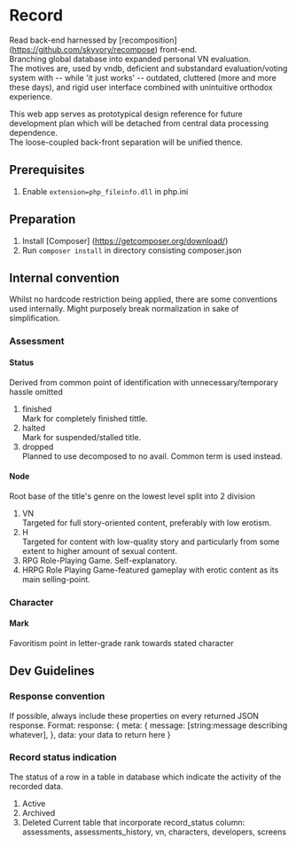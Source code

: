 # Record

Read back-end harnessed by [recomposition] (https://github.com/skyvory/recompose) front-end.  
Branching global database into expanded personal VN evaluation.  
The motives are, used by vndb, deficient and substandard evaluation/voting system with -- while 'it just works' -- outdated, cluttered (more and more these days), and rigid user interface combined with unintuitive orthodox experience.

This web app serves as prototypical design reference for future development plan which will be detached from central data processing dependence.  
The loose-coupled back-front separation will be unified thence.

## Prerequisites
1. Enable `extension=php_fileinfo.dll` in php.ini

## Preparation
1. Install [Composer] (https://getcomposer.org/download/)
2. Run `composer install` in directory consisting composer.json

## Internal convention
Whilst no hardcode restriction being applied, there are some conventions used internally. Might purposely break normalization in sake of simplification.

### Assessment
#### Status
Derived from common point of identification with unnecessary/temporary hassle omitted  
1.  finished  
Mark for completely finished tittle.  
2.  halted  
Mark for suspended/stalled title.  
3. dropped  
Planned to use decomposed to no avail. Common term is used instead.  

#### Node
Root base of the title's genre on the lowest level split into 2 division  
1. VN  
Targeted for full story-oriented content, preferably with low erotism.  
2. H  
Targeted for content with low-quality story and particularly from some extent to higher amount of sexual content.  
3. RPG
Role-Playing Game. Self-explanatory.
4. HRPG
Role Playing Game-featured gameplay with erotic content as its main selling-point.

### Character
#### Mark
Favoritism point in letter-grade rank towards stated character


## Dev Guidelines
### Response convention
If possible, always include these properties on every returned JSON response.
Format:
response: {
	meta: {
		message: [string:message describing whatever],
	},
	data: your data to return here
}

### Record status indication
The status of a row in a table in database which indicate the activity of the recorded data.
1. Active
2. Archived
3. Deleted
Current table that incorporate record_status column: assessments, assessments_history, vn, characters, developers, screens